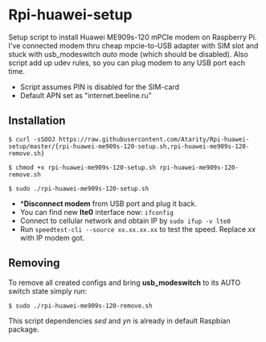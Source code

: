 # Rpi-huawei-setup
Setup script to install Huawei ME909s-120 mPCIe modem on Raspberry Pi. I've connected modem thru cheap mpcie-to-USB adapter with SIM slot and stuck with usb_modeswitch *auto* mode (which should be disabled). Also script add up udev rules, so you can plug modem to any USB port each time.

- Script assumes PIN is disabled for the SIM-card
- Default APN set as "internet.beeline.ru"

## Installation
```
$ curl -sSOOJ https://raw.githubusercontent.com/Atarity/Rpi-huawei-setup/master/{rpi-huawei-me909s-120-setup.sh,rpi-huawei-me909s-120-remove.sh}

$ chmod +x rpi-huawei-me909s-120-setup.sh rpi-huawei-me909s-120-remove.sh

$ sudo ./rpi-huawei-me909s-120-setup.sh
```
- ***Disconnect modem** from USB port and plug it back.
- You can find new **lte0** interface now: ```ifconfig```
- Connect to cellular network and obtain IP by ```sudo ifup -v lte0```
- Run ```speedtest-cli --source xx.xx.xx.xx``` to test the speed. Replace *xx* with IP modem got.

## Removing
To remove all created configs and bring **usb_modeswitch** to its AUTO switch state simply run:
```
$ sudo ./rpi-huawei-me909s-120-remove.sh
```

This script dependencies *sed* and *yn* is already in default Raspbian package.